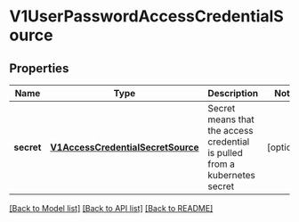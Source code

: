 # V1UserPasswordAccessCredentialSource

## Properties
Name | Type | Description | Notes
------------ | ------------- | ------------- | -------------
**secret** | [**V1AccessCredentialSecretSource**](V1AccessCredentialSecretSource.md) | Secret means that the access credential is pulled from a kubernetes secret | [optional] 

[[Back to Model list]](../README.md#documentation-for-models) [[Back to API list]](../README.md#documentation-for-api-endpoints) [[Back to README]](../README.md)


